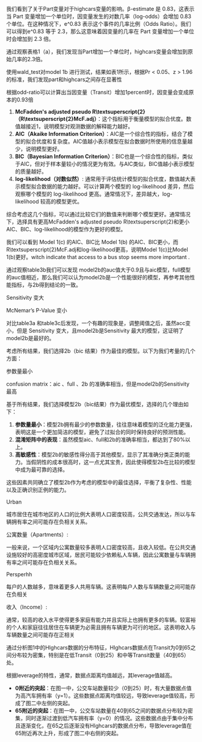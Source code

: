 我们看到了关于Part变量对于highcars变量的影响。β-estimate 是 0.83，这表示当 Part 变量增加一个单位时，因变量发生的对数几率（log-odds）会增加 0.83 个单位。在这种情况下，e^0.83 表示这个事件的几率比例（Odds Ratio）。我们可以得到e^0.83 等于 2.3，那么这意味着因变量的几率在 Part 变量增加一个单位时会增加到 2.3 倍。

通过观察表格1（a），我们发现当Part增加一个单位时，highcars变量会增加到原始几率的2.3倍。

使用wald_test对model 1b 进行测试，结果如表1所示，根据Pr < 0.05、z > 1.96的标准，我们发现part和highcars之间存在显著性

根据odd-ratio可以计算出当因变量（Transit）增加1percent时，因变量会变成原本的0.93倍

1. **McFadden's adjusted pseudo R\textsuperscript{2}（R\textsuperscript{2}McF.adj）**：这个指标用于衡量模型的拟合优度。数值越接近1，说明模型对观测数据的解释能力越好。
2. **AIC（Akaike Information Criterion）**：AIC是一个综合性的指标，结合了模型的拟合优度和复杂度。AIC值越小表示模型在拟合数据时所使用的信息量越少，说明模型更好。
3. **BIC（Bayesian Information Criterion）**：BIC也是一个综合性的指标，类似于AIC，但对于样本量较小的情况更为有效。与AIC类似，BIC值越小表示模型的质量越好。
4. **log-likelihood（对数似然）**: 通常用于评估统计模型的拟合优度，数值越大表示模型拟合数据的能力越好。可以计算两个模型的 log-likelihood 差异，然后观察哪个模型的 log-likelihood 更高。通常情况下，差异越大，log-likelihood 较高的模型更优。

综合考虑这几个指标，可以通过比较它们的数值来判断哪个模型更好。通常情况下，选择具有更高McFadden's adjusted pseudo R\textsuperscript{2}和更小AIC、BIC、log-likelihood的模型作为更好的模型。



我们可以看到 Model 1(c) 的AIC、BIC比 Model 1(b) 的AIC、BIC更小，而R\textsuperscript{2}McF.adj和log-likelihood更高，说明Model 1(c)比Model 1(b)更好。witch indicate that access to a bus stop seems more important .



通过观察table3b我们可以发现 model2b的auc值大于0.9且与aic模型，full模型的auc值相近，那么我们可以认为model2b是一个性能很好的模型，再参考其他性能指标，与2b得到结论的一致。

Sensitivity 变大

McNemar’s P-Value 变小

对比table3a 和table3c后发现，一个有趣的现象是，调整阈值之后，虽然acc变小，但是 Sensitivity 变大，且model2b是Sensitivity 最大的模型，这证明了model2b是最好的。



考虑所有结果，我们选择2b（bic 结果）作为最佳的模型。以下为我们考量的几个方面：

参数量最小

confusion matrix：aic 、full 、2b 的准确率相当，但是model2b的Sensitivity 最高




基于所有结果，我们选择模型2b（bic结果）作为最优模型，选择的几个理由如下：

1. **参数量最小**：模型2b拥有最少的参数数量，往往意味着模型的泛化能力更强，表明这是一个更加简洁的模型，避免了过拟合的同时保持良好的预测性能。
2. **混淆矩阵中的表现**：虽然模型aic、full和2b的准确率相当，都达到了80%以上。
3. **高敏感性**：模型2b的敏感性得分高于其他模型，显示了其准确分类正类的能力。当假阴性的成本很高时，这一点尤其宝贵，因此使得模型2b在比较的模型中成为最可靠的选择。

这些因素共同确立了模型2b作为考虑的模型中的最佳选择，平衡了复杂性、性能以及正确识别正例的能力。

Urban

城市居住在城市地区的人口的比例大表明人口密度较高，公共交通发达，所以与车辆拥有率之间可能存在负相关关系。

公寓数量（Apartments）:

一般来说，一个区域内公寓数量较多表明人口密度较高，且收入较低。在公共交通设施较好的高密度城市区域，居民可能较少依赖私人车辆，因此公寓数量与车辆拥有率之间可能存在负相关关系。

Persperhh



每户的人数越多，意味着更多人共用车辆。这表明每户人数与车辆数量之间可能存在负相关

收入（Income）:

通常，较高的收入水平使得更多家庭有能力并且实际上也拥有更多的车辆。较富裕的个人和家庭往往居住在车辆更为必需且拥有车辆更为可行的地区。这表明收入与车辆数量之间可能存在正相关



通过分析图1中的HIghcars数据的分布特征，HIghcars数据点在Transit为0到65之间分布较为密集，特别是在低Transit（0到25）和中等Transit数量（40到65）处。

根据leverage的特性，通常，数据点距离均值越远，其leverage值越高。

- **0附近的突起**：在图一中，公交车站数量较少（0到25）时，有大量数据点值为高汽车拥有率（y=1）。这些数据点距离均值较远，导致leverage值较高，形成了图二中左侧的突起。
- **65附近的突起**：在图一中，公交车站数量在40到65之间的数据点分布较为密集，同时逐渐过渡到低汽车拥有率（y=0）的情况。这些数据点由于集中分布且逐渐变化，在65之后逐渐没有HIghcars的数据点分布，导致leverage值在65附近再次上升，形成了图二中右侧的突起。
